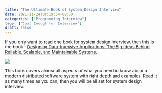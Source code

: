 ```yaml
---
title: "The Ultimate Book of System Design Interview"
date: 2021-11-24T09:19:54-08:00
categories: ["Programming Interview"]
tags: ["Just Enough for Interview"]
draft: false
---
```

If you only want to read one book for system design interview, then this is the book - [Designing Data-Intensive Applications: The Big Ideas Behind Reliable, Scalable, and Maintainable Systems](https://www.amazon.com/gp/product/1449373321/ref=as_li_tl?ie=UTF8&camp=1789&creative=9325&creativeASIN=1449373321&linkCode=as2&tag=zyr0c8-20&linkId=b66d6b268b82a91f402d0408dd101ae9).

<a target="_blank"  href="https://www.amazon.com/gp/product/1449373321/ref=as_li_tl?ie=UTF8&camp=1789&creative=9325&creativeASIN=1449373321&linkCode=as2&tag=zyr0c8-20&linkId=8e4652e69c8734fdbb2c0294aa563138"><img src="/images/design_data_intensive_applications.jpeg" ></a>

This book covers almost all aspects of what you need to know about a modern distributed software system with right depth and examples. Read it as many times as you can, then you will be all set for system design interview.


